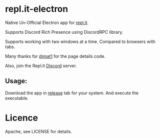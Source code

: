 # repl.it-electron
Native Un-Official Electron app for [repl.it](https://repl.it).

Supports Discord Rich Presence using DiscordRPC library.

Supports working with two windows at a time. Compared to browsers with tabs.

Many thanks for [@mat1](https://repl.it/@mat1) for the page details code.

Also, join the Repl.it [Discord](https://discord.gg/MpWvexd) server.

## Usage:
Download the app in [release](https://github.com/leon332157/repl.it-electron/releases) tab for your system. And execute the executable.

# Licence
Apache, see LICENSE for details.
